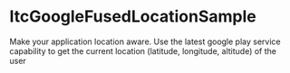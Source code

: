 # ItcGoogleFusedLocationSample
Make your application location aware. Use the latest google play service capability to get the current location (latitude, longitude, altitude) of the user
